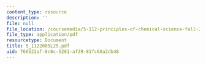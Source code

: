 ```yaml
---
content_type: resource
description: ''
file: null
file_location: /coursemedia/5-112-principles-of-chemical-science-fall-2005/766522af8c6c5281af2981fc68a2db48_5_1122005L25.pdf
file_type: application/pdf
resourcetype: Document
title: 5_1122005L25.pdf
uid: 766522af-8c6c-5281-af29-81fc68a2db48
---
```


